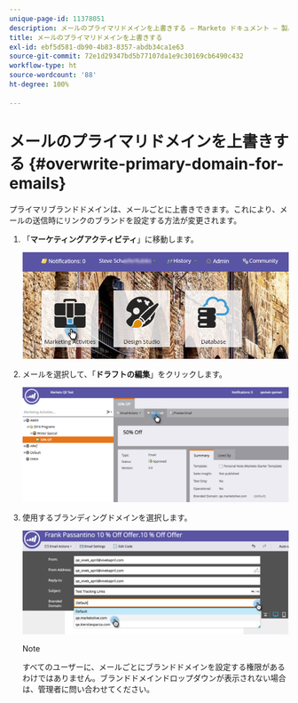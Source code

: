 ```yaml
---
unique-page-id: 11378051
description: メールのプライマリドメインを上書きする — Marketo ドキュメント — 製品ドキュメント
title: メールのプライマリドメインを上書きする
exl-id: ebf5d581-db90-4b83-8357-abdb34ca1e63
source-git-commit: 72e1d29347bd5b77107da1e9c30169cb6490c432
workflow-type: ht
source-wordcount: '88'
ht-degree: 100%

---
```


# メールのプライマリドメインを上書きする {#overwrite-primary-domain-for-emails}

プライマリブランドドメインは、メールごとに上書きできます。これにより、メールの送信時にリンクのブランドを設定する方法が変更されます。

1. 「**マーケティングアクティビティ**」に移動します。

   ![](assets/login-marketing-activities.png)

1. メールを選択して、「**ドラフトの編集**」をクリックします。

   ![](assets/image2016-8-26-11-3a48-3a7.png)

1. 使用するブランディングドメインを選択します。

   ![](assets/image2016-8-12-11-3a5-3a29.png)

   >[!NOTE]
   >
   >すべてのユーザーに、メールごとにブランドドメインを設定する権限があるわけではありません。ブランドドメインドロップダウンが表示されない場合は、管理者に問い合わせてください。
